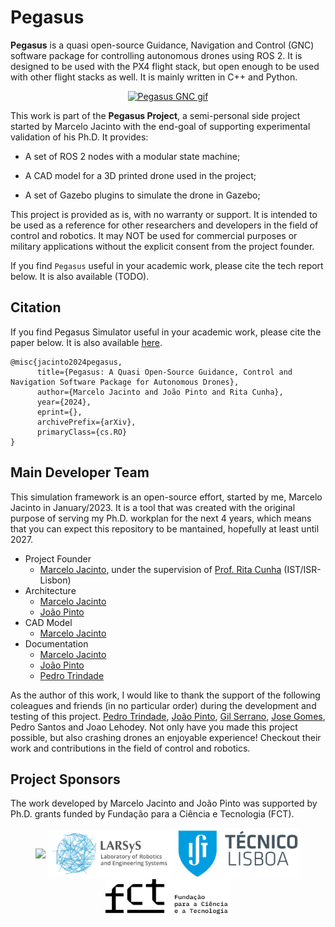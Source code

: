 # Pegasus

**Pegasus** is a quasi open-source Guidance, Navigation and Control (GNC) software package for controlling autonomous drones using ROS 2. 
It is designed to be used with the PX4 flight stack, but open enough to be used with other flight stacks as well. It is mainly written in C++ and Python.

<p align = "center">
  <a href="https://youtu.be/_11OCFwf_GE" target="_blank"><img src="docs/_static/formation.gif" alt="Pegasus GNC gif"/></a>
</p>

This work is part of the **Pegasus Project**, a semi-personal side project started by Marcelo Jacinto with the end-goal of supporting experimental validation of his Ph.D. It provides:

- A set of ROS 2 nodes with a modular state machine;

- A CAD model for a 3D printed drone used in the project;

- A set of Gazebo plugins to simulate the drone in Gazebo;

This project is provided as is, with no warranty or support. It is intended to be used as a reference for other researchers and developers in the field of control and robotics. It may NOT
be used for commercial purposes or military applications without the explicit consent from the project founder.

If you find ``Pegasus`` useful in your academic work, please cite the tech report below. It is also available (TODO).

## Citation

If you find Pegasus Simulator useful in your academic work, please cite the paper below. It is also available [here](https://arxiv.org/abs/2307.05263).
```
@misc{jacinto2024pegasus,
      title={Pegasus: A Quasi Open-Source Guidance, Control and Navigation Software Package for Autonomous Drones}, 
      author={Marcelo Jacinto and João Pinto and Rita Cunha},
      year={2024},
      eprint={},
      archivePrefix={arXiv},
      primaryClass={cs.RO}
}
```

## Main Developer Team

This simulation framework is an open-source effort, started by me, Marcelo Jacinto in January/2023. It is a tool that was created with the original purpose of serving my Ph.D. workplan for the next 4 years, which means that you can expect this repository to be mantained, hopefully at least until 2027.

* Project Founder
	* [Marcelo Jacinto](https://github.com/MarceloJacinto), under the supervision of <u>Prof. Rita Cunha</u> (IST/ISR-Lisbon)
* Architecture
  * [Marcelo Jacinto](https://github.com/MarceloJacinto)
  * [João Pinto](https://github.com/jschpinto)
* CAD Model
  * [Marcelo Jacinto](https://github.com/MarceloJacinto)
* Documentation
  * [Marcelo Jacinto](https://github.com/MarceloJacinto)
  * [João Pinto](https://github.com/jschpinto)
  * [Pedro Trindade](https://scholar.google.com/citations?hl=pt-PT&user=eFG-wQ0AAAAJ)

As the author of this work, I would like to thank the support of the following coleagues and friends (in no particular order) during the development and testing of this project.
[Pedro Trindade](https://scholar.google.com/citations?hl=pt-PT&user=eFG-wQ0AAAAJ), [João Pinto](https://github.com/jschpinto), [Gil Serrano](https://github.com/GilSerrano), [Jose Gomes](https://scholar.google.com/citations?hl=pt-PT&user=PECAagsAAAAJ), Pedro Santos and Joao Lehodey. Not only have you made this project possible, but also crashing drones an enjoyable experience! Checkout their work and contributions in the field of control and robotics.

 
## Project Sponsors
The work developed by Marcelo Jacinto and João Pinto was supported by Ph.D. grants funded by Fundação para a Ciência e Tecnologia (FCT).

<p float="left" align="center">
  <img src="docs/_static/logo_isr.png" width="200" align="center"/> 
  <img src="docs/_static/larsys_logo.png" width="200" align="center"/> 
  <img src="docs/_static/ist_logo.png" width="200" align="center"/> 
  <img src="docs/_static/logo_fct.png" width="200" align="center"/> 
</p>